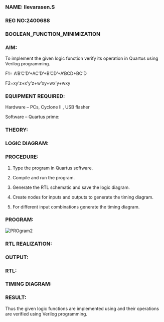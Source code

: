 
### NAME: Ilevarasen.S
### REG NO:2400688
### BOOLEAN_FUNCTION_MINIMIZATION

### AIM:

To implement the given logic function verify its operation in Quartus using Verilog programming.

F1= A’B’C’D’+AC’D’+B’CD’+A’BCD+BC’D 

F2=xy’z+x’y’z+w’xy+wx’y+wxy

### EQUIPMENT REQUIRED:

Hardware – PCs, Cyclone II , USB flasher

Software – Quartus prime:

### THEORY:

### LOGIC DIAGRAM:

### PROCEDURE:

1.	Type the program in Quartus software.

2.	Compile and run the program.

3.	Generate the RTL schematic and save the logic diagram.

4.	Create nodes for inputs and outputs to generate the timing diagram.

5.	For different input combinations generate the timing diagram.


### PROGRAM:


![PROgram2](https://github.com/user-attachments/assets/575b9160-07d2-442f-ad43-12397ebcce08)


### RTL REALIZATION:

### OUTPUT:

### RTL:

### TIMING DIAGRAM:

### RESULT:

Thus the given logic functions are implemented using and their operations are verified using Verilog programming.


